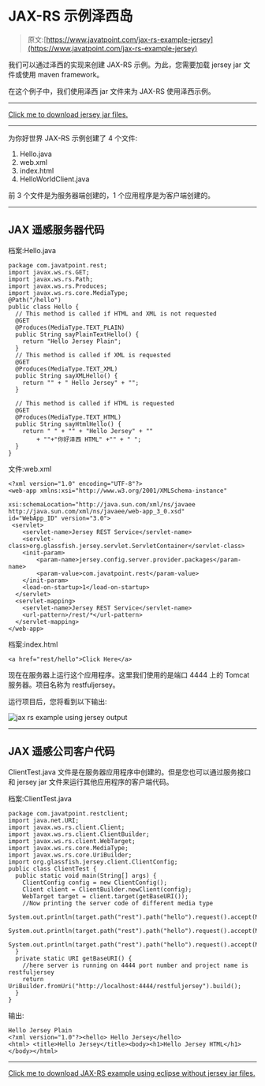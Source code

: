 # JAX-RS 示例泽西岛

> 原文:[https://www.javatpoint.com/jax-rs-example-jersey](https://www.javatpoint.com/jax-rs-example-jersey)

我们可以通过泽西的实现来创建 JAX-RS 示例。为此，您需要加载 jersey jar 文件或使用 maven framework。

在这个例子中，我们使用泽西 jar 文件来为 JAX-RS 使用泽西示例。

* * *

[Click me to download jersey jar files.](https://static.javatpoint.com/webservicepages/download/jerseyjars.zip)

* * *

为你好世界 JAX-RS 示例创建了 4 个文件:

1.  Hello.java
2.  web.xml
3.  index.html
4.  HelloWorldClient.java

前 3 个文件是为服务器端创建的，1 个应用程序是为客户端创建的。

* * *

## JAX 遥感服务器代码

档案:Hello.java

```
package com.javatpoint.rest;
import javax.ws.rs.GET;
import javax.ws.rs.Path;
import javax.ws.rs.Produces;
import javax.ws.rs.core.MediaType;
@Path("/hello")
public class Hello {
  // This method is called if HTML and XML is not requested
  @GET
  @Produces(MediaType.TEXT_PLAIN)
  public String sayPlainTextHello() {
    return "Hello Jersey Plain";
  }
  // This method is called if XML is requested
  @GET
  @Produces(MediaType.TEXT_XML)
  public String sayXMLHello() {
    return "" + " Hello Jersey" + "";
  }

  // This method is called if HTML is requested
  @GET
  @Produces(MediaType.TEXT_HTML)
  public String sayHtmlHello() {
    return " " + "" + "Hello Jersey" + ""
        + ""+"你好泽西 HTML" +"" + " ";
  }
} 

```

文件:web.xml

```
<?xml version="1.0" encoding="UTF-8"?>
<web-app xmlns:xsi="http://www.w3.org/2001/XMLSchema-instance" 

xsi:schemaLocation="http://java.sun.com/xml/ns/javaee 
http://java.sun.com/xml/ns/javaee/web-app_3_0.xsd" 
id="WebApp_ID" version="3.0">
 <servlet>
    <servlet-name>Jersey REST Service</servlet-name>
    <servlet-class>org.glassfish.jersey.servlet.ServletContainer</servlet-class>
    <init-param>
        <param-name>jersey.config.server.provider.packages</param-name>
        <param-value>com.javatpoint.rest</param-value>
    </init-param>
    <load-on-startup>1</load-on-startup>
  </servlet>
  <servlet-mapping>
    <servlet-name>Jersey REST Service</servlet-name>
    <url-pattern>/rest/*</url-pattern>
  </servlet-mapping>
</web-app> 

```

档案:index.html

```
<a href="rest/hello">Click Here</a>

```

现在在服务器上运行这个应用程序。这里我们使用的是端口 4444 上的 Tomcat 服务器。项目名称为 restfuljersey。

运行项目后，您将看到以下输出:

![jax rs example using jersey output](../Images/79cc20d0d81d3a975f790a1bb054047b.png)

* * *

## JAX 遥感公司客户代码

ClientTest.java 文件是在服务器应用程序中创建的。但是您也可以通过服务接口和 jersey jar 文件来运行其他应用程序的客户端代码。

档案:ClientTest.java

```
package com.javatpoint.restclient;
import java.net.URI;
import javax.ws.rs.client.Client;
import javax.ws.rs.client.ClientBuilder;
import javax.ws.rs.client.WebTarget;
import javax.ws.rs.core.MediaType;
import javax.ws.rs.core.UriBuilder;
import org.glassfish.jersey.client.ClientConfig;
public class ClientTest {
  public static void main(String[] args) {
    ClientConfig config = new ClientConfig();
    Client client = ClientBuilder.newClient(config);
    WebTarget target = client.target(getBaseURI());
    //Now printing the server code of different media type
    System.out.println(target.path("rest").path("hello").request().accept(MediaType.TEXT_PLAIN).get(String.class));
    System.out.println(target.path("rest").path("hello").request().accept(MediaType.TEXT_XML).get(String.class));
    System.out.println(target.path("rest").path("hello").request().accept(MediaType.TEXT_HTML).get(String.class));
  }
  private static URI getBaseURI() {
    //here server is running on 4444 port number and project name is restfuljersey
    return UriBuilder.fromUri("http://localhost:4444/restfuljersey").build();
  }
} 

```

输出:

```
Hello Jersey Plain
<?xml version="1.0"?><hello> Hello Jersey</hello>
<html> <title>Hello Jersey</title><body><h1>Hello Jersey HTML</h1></body></html> 

```

* * *

[Click me to download JAX-RS example using eclipse without jersey jar files.](https://static.javatpoint.com/webservicepages/download/restfuljersey.zip)